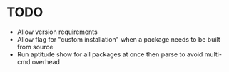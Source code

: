 # TODO
* Allow version requirements
* Allow flag for "custom installation" when a package needs to be built from source
* Run aptitude show for all packages at once then parse to avoid multi-cmd overhead
